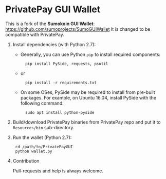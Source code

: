 # PrivatePay GUI Wallet

This is a fork of the **Sumokoin GUI Wallet**: https://github.com/sumoprojects/SumoGUIWallet
It is changed to be compatible with PrivatePay.


1. Install dependencies (with Python 2.7):

	* Generally, you can use Python `pip` to install required components:
		
			pip install PySide, requests, psutil
	
	* or
			
			pip install -r requirements.txt 
	
	* On some OSes, PySide may be required to install from pre-built packages. For example, on Ubuntu 16.04, install PySide with the following command:
			
			sudo apt install python-pyside


2. Build/download PrivatePay binaries from PrivatePay repo and put it to `Resources/bin` sub-directory.

3. Run the wallet (Python 2.7):
		
		cd /path/to/PrivatePayGUI
		python wallet.py

4. Contribution

	Pull-requests and help is always welcome. 
	